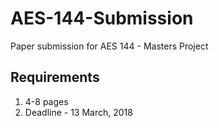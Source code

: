 # AES-144-Submission
Paper submission for AES 144 - Masters Project

## Requirements
1. 4-8 pages
2. Deadline - 13 March, 2018

